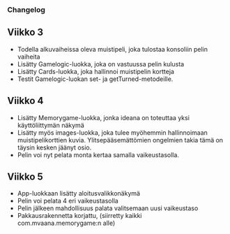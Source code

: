 ### Changelog

## Viikko 3
- Todella alkuvaiheissa oleva muistipeli, joka tulostaa konsoliin pelin vaiheita
- Lisätty Gamelogic-luokka, joka on vastuussa pelin kulusta
- Lisätty Cards-luokka, joka hallinnoi muistipelin kortteja
- Testit Gamelogic-luokan set- ja getTurned-metodeille.

## Viikko 4
- Lisätty Memorygame-luokka, jonka ideana on toteuttaa yksi käyttöliittymän näkymä
- Lisätty myös images-luokka, joka tulee myöhemmin hallinnoimaan muistipelikorttien kuvia. Ylitsepääsemättömien ongelmien takia tämä on täysin kesken jäänyt osio.
- Pelin voi nyt pelata monta kertaa samalla vaikeustasolla.

## Viikko 5
- App-luokkaan lisätty aloitusvalikkonäkymä
- Pelin voi pelata 4 eri vaikeustasolla
- Pelin jälkeen mahdollisuus palata valitsemaan uusi vaikeustaso
- Pakkausrakennetta korjattu, (siirretty kaikki com.mvaana.memorygame:n alle)
